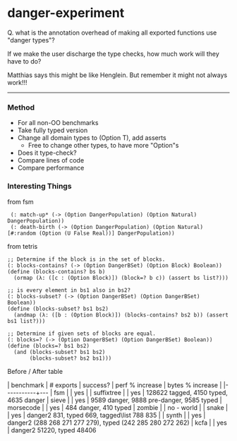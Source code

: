 danger-experiment
===

Q. what is the annotation overhead of making all exported functions use
   "danger types"?

   If we make the user discharge the type checks, how much work will they have to do?

Matthias says this might be like Henglein.
But remember it might not always work!!!

- - -


### Method

- For all non-OO benchmarks
- Take fully typed version
- Change all domain types to (Option T), add asserts
  - Free to change other types, to have more "Option"s
- Does it type-check?
- Compare lines of code
- Compare performance

### Interesting Things

from fsm
```
 (: match-up* (-> (Option DangerPopulation) (Option Natural) DangerPopulation))
 (: death-birth (-> (Option DangerPopulation) (Option Natural) [#:random (Option (U False Real))] DangerPopulation))
```

from tetris
```
;; Determine if the block is in the set of blocks.
(: blocks-contains? (-> (Option DangerBSet) (Option Block) Boolean))
(define (blocks-contains? bs b)
  (ormap (λ: ([c : (Option Block)]) (block=? b c)) (assert bs list?)))

;; is every element in bs1 also in bs2?
(: blocks-subset? (-> (Option DangerBSet) (Option DangerBSet) Boolean))
(define (blocks-subset? bs1 bs2)
  (andmap (λ: ([b : (Option Block)]) (blocks-contains? bs2 b)) (assert bs1 list?)))

;; Determine if given sets of blocks are equal.
(: blocks=? (-> (Option DangerBSet) (Option DangerBSet) Boolean))
(define (blocks=? bs1 bs2)
  (and (blocks-subset? bs1 bs2)
       (blocks-subset? bs2 bs1)))
```


Before / After table

| benchmark | # exports | success? | perf % increase | bytes % increase |
|-----------+---
| fsm       |           | yes | 
| suffixtree |   | yes | 128622 tagged, 4150 typed, 4635 danger
| sieve | | yes | 9589 danger, 9888 pre-danger, 9585 typed
| morsecode | | yes | 484 danger, 410 typed
| zombie    |           | no - world | 
| snake | | yes | danger2 831, typed 669, tagged\list 788 835 |
| synth | | yes | danger2 (288 268 271 277 279), typed (242 285 280 272 262)
| kcfa | | yes | danger2 51220, typed 48406
